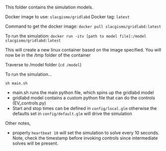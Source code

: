 This folder contains the simulation models.

Docker image to use: `slacgismo/gridlabd`
Docker tag: `latest`

Command to get the docker image: `docker pull slacgismo/gridlabd:latest`

To run the simulation: `docker run -itv [path to model file]:/model slacgismo/gridlabd:latest`

This will create a new linux container based on the image specified. You will now be in the /tmp folder of the container 

Traverse to /model folder (`cd /model`)

To run the simulation...

`sh main.sh`

- main.sh runs the main python file, which spins up the gridlabd model
- gridlabd model contains a custom python file that can do the controls (EV_controls.py)
- Start and stop times can be defined in `config/local.glm` otherwise the defaults set in `config/default.glm` will drive the simulation

Other notes, 

- property `heartbeat 10` will set the simulation to solve every 10 seconds. Note, check the timestamp before invoking controls since intermediate solves will be present.


